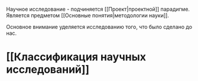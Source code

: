 Научное исследование - подчиняется [[Проект|проектной]] парадигме. Является предметом [[Основные понятия|методологии науки]].

Основное внимание уделяется исследованию того, что было сделано до нас.
# [[Классификация научных исследований]]

